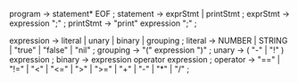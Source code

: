 
program     → statement* EOF ;
statement   → exprStmt
            | printStmt ;
exprStmt    → expression ";" ;
printStmt   → "print" expression ";" ;

expression → literal
            | unary
            | binary
            | grouping ;
literal    → NUMBER | STRING | "true" | "false" | "nil" ;
grouping   → "(" expression ")" ;
unary      → ( "-" | "!" ) expression ;
binary     → expression operator expression ;
operator   → "==" | "!=" | "<" | "<=" | ">" | ">="
             | "+" | "-" | "*" | "/" ;
